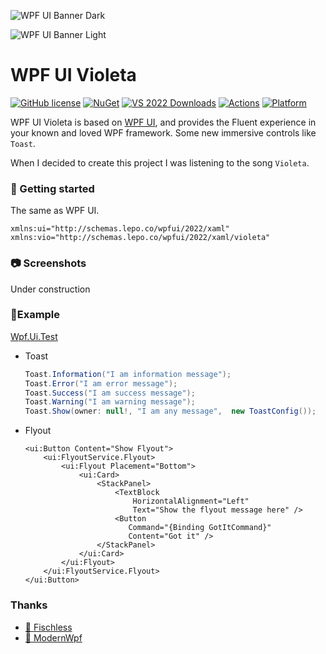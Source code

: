 ![WPF UI Banner Dark](https://user-images.githubusercontent.com/13592821/174165081-9c62d188-ecb6-4200-abd8-419afbaf32c2.png#gh-dark-mode-only)

![WPF UI Banner Light](https://user-images.githubusercontent.com/13592821/174165388-921c4745-90ed-4396-9a4b-9c86478f7447.png#gh-light-mode-only)

# WPF UI Violeta

[![GitHub license](https://img.shields.io/github/license/emako/wpfui.violeta)](https://github.com/emako/wpfui.violeta/blob/master/LICENSE) [![NuGet](https://img.shields.io/nuget/v/WPF-UI.Violeta.svg)](https://nuget.org/packages/WPF-UI.Violeta) [![VS 2022 Downloads](https://img.shields.io/visual-studio-marketplace/i/lepo.WPF-UI?label=vs-2022)](https://marketplace.visualstudio.com/items?itemName=lepo.WPF-UI) [![Actions](https://github.com/emako/wpfui.violeta/actions/workflows/library.nuget.yml/badge.svg)](https://github.com/emako/wpfui.violeta/actions/workflows/library.nuget.yml) [![Platform](https://img.shields.io/badge/platform-Windows-blue?logo=windowsxp&color=1E9BFA)](https://dotnet.microsoft.com/zh-cn/download/dotnet/latest/runtime)

WPF UI Violeta is based on [WPF UI](https://github.com/lepoco/wpfui), and provides the Fluent experience in your known and loved WPF framework. Some new immersive controls like `Toast`.

When I decided to create this project I was listening to the song `Violeta`.

### 🚀 Getting started

The same as WPF UI.

```xaml
xmlns:ui="http://schemas.lepo.co/wpfui/2022/xaml"
xmlns:vio="http://schemas.lepo.co/wpfui/2022/xaml/violeta"
```

### 📷 Screenshots

Under construction

### 👋Example

[Wpf.Ui.Test](https://github.com/emako/wpfui.violeta/tree/master/src/Wpf.Ui.Test)

- Toast

  ```c#
  Toast.Information("I am information message");
  Toast.Error("I am error message");
  Toast.Success("I am success message");
  Toast.Warning("I am warning message");
  Toast.Show(owner: null!, "I am any message",  new ToastConfig());
  ```

- Flyout
  ```xaml
  <ui:Button Content="Show Flyout">
      <ui:FlyoutService.Flyout>
          <ui:Flyout Placement="Bottom">
              <ui:Card>
                  <StackPanel>
                      <TextBlock
                          HorizontalAlignment="Left"
                          Text="Show the flyout message here" />
                      <Button
                         Command="{Binding GotItCommand}"
                         Content="Got it" />
                  </StackPanel>
              </ui:Card>
          </ui:Flyout>
      </ui:FlyoutService.Flyout>
  </ui:Button>
  ```


### Thanks

- [🔗 Fischless](https://github.com/GenshinMatrix/Fischless)
- [🔗 ModernWpf](https://github.com/Kinnara/ModernWpf)

